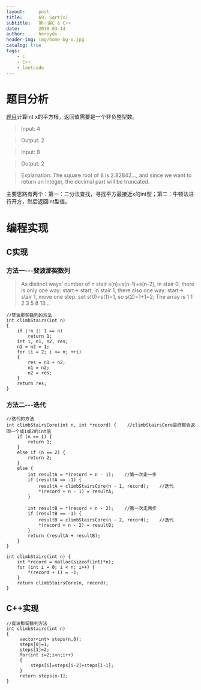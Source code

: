 ```yaml
---
layout:     post
title:      69. Sqrt(x)
subtitle:   第一遍C & C++
date:       2018-03-14
author:     heroydx
header-img: img/home-bg-o.jpg
catalog: true
tags:
    - C
    - C++
    - leetcode
---
```

# 题目分析

[题目](https://leetcode.com/problems/climbing-stairs/description/)计算int x的平方根，返回值需要是一个非负整型数。

>Input: 4

>Output: 2

>Input: 8

>Output: 2

>Explanation: The square root of 8 is 2.82842..., and since we want to return an integer, the decimal part will be truncated.

主要思路有两个：第一：二分法查找，寻找平方最接近x的int型；第二：牛顿法进行开方，然后返回int型值。

# 编程实现

## C实现

### 方法一---斐波那契数列

>As distinct ways’ number of n stair s(n)=s(n-1)+s(n-2), in stair 0, there is only one way: start-> start, in stair 1, there also one way: start-> stair 1, move one step. set s(0)=s(1)=1, so s(2)=1+1=2;
The array is 1 1 2 3 5 8 13…

    //斐波那契数列的方法
    int climbStairs(int n)
    {
	    if (!n || 1 == n)
	    	return 1;
	    int i, n1, n2, res;
	    n1 = n2 = 1;
	    for (i = 2; i <= n; ++i)
	    {
	    	res = n1 + n2;
	    	n1 = n2;
	    	n2 = res;
	    }
	    return res;
    }

### 方法二---迭代

    //迭代的方法
    int climbStairsCore(int n, int *record) {    //climbStairsCore最终都会返回一个或1或2的int值
        if (n == 1) {
            return 1;
        }
        else if (n == 2) {
            return 2;
        }
        else {
            int resultA = *(record + n - 1);    //第一次走一步
            if (resultA == -1) {
                resultA = climbStairsCore(n - 1, record);    //迭代
                *(record + n - 1) = resultA;
            }
            
            int resultB = *(record + n - 2);    //第一次走两步
            if (resultB == -1) {
                resultB = climbStairsCore(n - 2, record);    //迭代
                *(record + n - 2) = resultB;
            }
            return (resultA + resultB);
        }
    }
    
    int climbStairs(int n) {
        int *record = malloc(sizeof(int)*n);
        for (int i = 0; i < n; i++) {
            *(record + i) = -1;
        }
        return climbStairsCore(n, record);
    }

   

## C++实现

    //斐波那契数列方法
    int climbStairs(int n) 
    {
         vector<int> steps(n,0);
         steps[0]=1;
         steps[1]=2;
         for(int i=2;i<n;i++)
         {
             steps[i]=steps[i-2]+steps[i-1];
         }
         return steps[n-1];
    }




